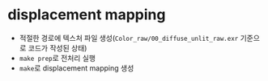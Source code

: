 # displacement mapping

- 적절한 경로에 텍스처 파일 생성(`Color_raw/00_diffuse_unlit_raw.exr` 기준으로 코드가 작성된 상태)
- `make prep`로 전처리 실행
- `make`로 displacement mapping 생성